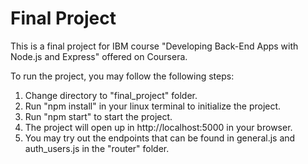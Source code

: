 # Final Project
This is a final project for IBM course "Developing Back-End Apps with Node.js and Express" offered on Coursera.

To run the project, you may follow the following steps:
1. Change directory to "final_project" folder.
2. Run "npm install" in your linux terminal to initialize the project.
3. Run "npm start" to start the project.
4. The project will open up in http://localhost:5000 in your browser.
5. You may try out the endpoints that can be found in general.js and auth_users.js in the "router" folder.
